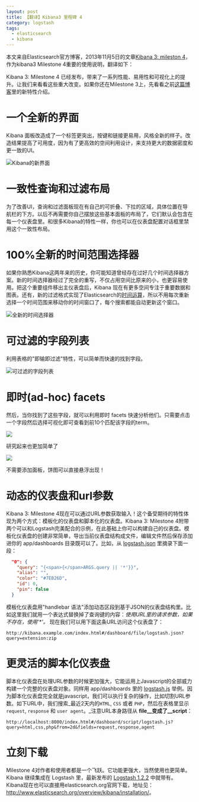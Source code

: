```yaml
---
layout: post
title: 【翻译】Kibana3 里程碑 4
category: logstash
tags:
  - elasticsearch
  - kibana
---
```


本文来自Elasticsearch官方博客，2013年11月5日的文章[Kibana 3: mileston 4](http://www.elasticsearch.org/blog/kibana-3-milestone-4/)，作为kibana3 Milestone 4重要的使用说明，翻译如下：

Kibana 3: Milestone 4 已经发布，带来了一系列性能、易用性和可视化上的提升。让我们来看看这些重大改变。如果你还在Milestone 3上，先看看之前[这篇博客](http://chenlinux.com/2014/01/14/this-week-in-kibana-20130919)里的新特性介绍。

一个全新的界面
==============

Kibana 面板改造成了一个标签更突出，按键和链接更易用，风格全新的样子。改造结果提高了可用度，因为有了更高效的空间利用设计，来支持更大的数据密度和更一致的UI。

![Kibana的新界面](http://www.elasticsearch.org/content/uploads/2013/11/Screen-Shot-2013-10-31-at-3.45.06-PM.png)

一致性查询和过滤布局
======================

为了改善UI，查询和过滤面板现在有自己的可折叠、下拉的区域，具体位置在导航栏的下方。以后不再需要你自己摆放这些基本面板的布局了，它们默认会包含在每一个仪表盘里。和很多Kibana的特性一样，你也可以在仪表盘配置对话框里禁用这个一致性布局。

100%全新的时间范围选择器
=========================

如果你熟悉Kibana这两年来的历史，你可能知道曾经存在过好几个时间选择器方案。新的时间选择器经过了完全的重写，不仅占用空间比原来的小，也更容易使用。把这个重要组件移出主仪表盘后，Kibana 现在有更多空间专注于重要数据和图表。还有，新的过滤格式实现了Elasticsearch的[时间运算](http://www.elasticsearch.org/guide/en/elasticsearch/reference/current/mapping-date-format.html#date-math)，所以不用每次重新选择一个时间范围来移动你的时间窗口了，每个搜索都能自动更新这个窗口。

![全新的时间选择器](http://www.elasticsearch.org/content/uploads/2013/11/Screen-Shot-2013-10-31-at-3.44.17-PM.png)

可过滤的字段列表
===================

利用表格的"即输即过滤"特性，可以简单而快速的找到字段。

![可过滤的字段列表](http://www.elasticsearch.org/content/uploads/2013/11/Screen-Shot-2013-10-31-at-3.46.52-PM.png)

即时(ad-hoc) facets
===============

然后，当你找到了这些字段，就可以利用即时 facets 快速分析他们。只需要点击一个字段然后选择可视化即可查看到前10个匹配该字段的term。

![](http://www.elasticsearch.org/content/uploads/2013/11/Screen-Shot-2013-10-31-at-3.45.42-PM.png)

研究起来也更加简单了

![](http://www.elasticsearch.org/content/uploads/2013/11/Screen-Shot-2013-10-31-at-3.45.57-PM.png)

不需要添加面板，饼图可以直接悬浮出现！

动态的仪表盘和url参数
=======================

Kibana 3: Milestone 4现在可以通过URL参数获取输入！这个备受期待的特性体现为两个方式：模板化的仪表盘和脚本化的仪表盘。Kibana 3: Milestone 4附带两个可以和Logstash完美配合的示例，在此基础上你可以构建自己的仪表盘。模板化仪表盘的创建非常简单，导出当前仪表盘结构成文件，编辑文件然后保存添加进你的 app/dashboards 目录既可以了。比如，从 [logstash.json](https://github.com/elasticsearch/kibana/blob/v3.0.0milestone4/src/app/dashboards/logstash.json) 里摘录下面一段：

```json
  "0": {
    "query": "{<span>{</span>ARGS.query || '*'}}",
    "alias": "",
    "color": "#7EB26D",
    "id": 0,
    "pin": false
  }
```

模板化仪表盘用"handlebar 语法"添加动态区段到基于JSON的仪表盘结构里。比如这里我们就用一个表达式替换掉了查询键的内容：_使用URL里的请求参数，如果不存在，使用'*'。_ 现在我们可以用下面这条URL访问这个仪表盘了：

    http://kibana.example.com/index.html#/dashboard/file/logstash.json?query=extension:zip

更灵活的脚本化仪表盘
=====================

脚本化仪表盘在处理URL参数的时候更加强大，它能运用上Javascript的全部威力构建一个完整的仪表盘对象。同样用 app/dashboards 里的 [logstash.js](https://github.com/elasticsearch/kibana/blob/v3.0.0milestone4/src/app/dashboards/logstash.js) 举例。因为脚本化仪表盘完全就是javascript，我们可以执行复杂的操作，比如切割URL参数。如下URL中，我们搜索_最近2天内的`HTML`, `CSS` 或者 `PHP`，然后在表格里显示 `request`, `response` 和 `user agent`。_注意URL本身路径从 __file__变成了__script__：

    http://localhost:8000/index.html#/dashboard/script/logstash.js?query=html,css,php&from=2d&fields=request,response,agent

立刻下载
=========

Milestone 4对作者和使用者都是一个飞跃。它功能更强大，当然使用也更简单。Kibana 继续集成在 Logstash 里，最新发布的 [Logstash 1.2.2](http://logstash.net/docs/1.2.2/) 中就带有。Kibana现在也可以直接用elasticsearch.org官网下载，地址见：<http://www.elasticsearch.org/overview/kibana/installation/>。

